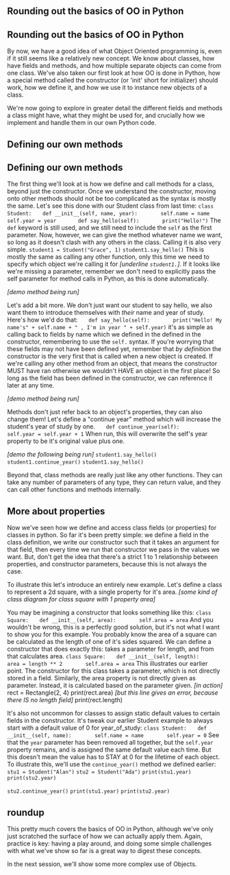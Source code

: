 ## Rounding out the basics of OO in Python
## Rounding out the basics of OO in Python
By now, we have a good idea of what Object Oriented programming is, even if it still seems like a relatively new concept. We know about classes, how have fields and methods, and how multiple separate objects can come from one class. We've also taken our first look at how OO is done in Python, how a special method called the constructor (or 'init' short for initializer) should work, how we define it, and how we use it to instance new objects of a class.

We're now going to explore in greater detail the different fields and methods a class might have, what they might be used for, and crucially how we implement and handle them in our own Python code.

## Defining our own methods
## Defining our own methods
The first thing we'll look at is how we define and call methods for a class, beyond just the constructor. Once we understand the constructor, moving onto other methods should not be too complicated as the syntax is mostly the same. Let's see this done with our Student class from last time:
 `class Student:`
`   def __init__(self, name, year):`
`       self.name = name`
`       self.year = year`
`   `
`   def say_hello(self):`
`       print("Hello!")`
The `def` keyword is still used, and we still need to include the `self` as the first parameter. Now, however, we can give the method whatever name we want, so long as it doesn't clash with any others in the class. Calling it is also very simple.
`student1 = Student("Grace", 1)`
`student1.say_hello()`
This is mostly the same as calling any other function, only this time we need to specify which object we're calling it for *[underline `student1.`]*. If it looks like we're missing a parameter, remember we don't need to explicitly pass the self parameter for method calls in Python, as this is done automatically.

*[demo method being run]*

Let's add a bit more. We don't just want our student to say hello, we also want them to introduce themselves with *their* name and year of study. Here's how we'd do that:
`   def say_hello(self):`
`       print("Hello! My name's" + self.name + " , I'm in year " + self.year)`
it's as simple as calling back to fields by name which we defined in the defined in the constructor, remembering to use the `self.` syntax. If you're worrying that these fields may not have been defined yet, remember that *by definition* the constructor is the very first that is called when a new object is created. If we're calling any other method from an object, that means the constructor MUST have ran otherwise we wouldn't HAVE an object in the first place! So long as the field has been defined in the constructor, we can reference it later at any time.

*[demo method being run]*

Methods don't just refer back to an object's properties, they can also change them! Let's define a "continue year" method which will increase the student's year of study by one.
`   def continue_year(self):`
`       self.year = self.year + 1`
When run, this will overwrite the self's year property to be it's original value plus one.

*[demo the following being run]*
`student1.say_hello()`
`student1.continue_year()`
`student1.say_hello()`

Beyond that, class methods are really just like any other functions. They can take any number of parameters of any type, they can return value, and they can call other functions and methods internally.

## More about properties
Now we've seen how we define and access class fields (or properties) for classes in python. So far it's been pretty simple: we define a field in the class definition, we write our constructor such that it takes an argument for that field, then every time we run that constructor we pass in the values we want. But, don't get the idea that there's a strict 1 to 1 relationship between properties, and constructor parameters, because this is not always the case.

To illustrate this let's introduce an entirely new example. Let's define a class to represent a 2d square, with a single property for it's area.
*[some kind of class diagram for class square with 1 property area]*

You may be imagining a constructor that looks something like this:
`class Square:`
`   def __init__(self, area):`
`       self.area = area`
And you wouldn't be wrong, this is a perfectly good solution, but it's not what I want to show you for this example. You probably know the area of a square can be calculated as the length of one of it's sides squared. We can define a constructor that does exactly this: takes a parameter for length, and from that calculates area.
`class Square:`
`   def __init__(self, length):`
`       area = length ** 2`
`       self.area = area`
This illustrates our earlier point. The constructor for this class takes a parameter, which is not directly stored in a field. Similarly, the area property is not directly given as parameter. Instead, it is calculated based on the parameter given.
*[in action]*
rect = Rectangle(2, 4)
print(rect.area)
*[but this line gives an error, because there IS no length field]*
print(rect.length)

It's also not uncommon for classes to assign static default values to certain fields in the constructor. It's tweak our earlier Student example to always start with a default value of 0 for year_of_study:
 `class Student:`
`   def __init__(self, name):`
`       self.name = name`
`       self.year = 0`
See that the `year` parameter has been removed all together, but the `self.year` property remains, and is assigned the same default value each time. But this doesn't mean the value has to STAY at 0 for the lifetime of each object. To illustrate this, we'll use the `continue_year()` method we defined earlier:
`stu1 = Student("Alan")`
`stu2 = Student("Ada")`
`print(stu1.year)`
`print(stu2.year)`

`stu2.continue_year()`
`print(stu1.year)`
`print(stu2.year)`

## roundup
This pretty much covers the basics of OO in Python, although we've only just scratched the surface of how we can actually apply them. Again, practice is key: having a play around, and doing some simple challenges with what we've show so far is a great way to digest these concepts.

In the next session, we'll show some more complex use of Objects.